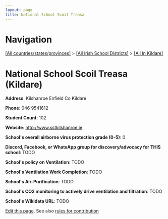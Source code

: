 ```yaml
---
layout: page
title: National School Scoil Treasa
---
```

# Navigation

[[All countries/states/provinces]](../../..) > [[All Irish School Districts]](../..) > [[All In Kildare]](..)

# National School Scoil Treasa (Kildare)

**Address**: Kilshanroe Enfield Co Kildare

**Phone**: 046 9541612

**Student Count**: 102

**Website**: <http://www.sstkilshanroe.ie>

**School's overall airborne virus protection grade (0-5)**: 0

**Discord, Facebook, or WhatsApp group for discovery/advocacy for THIS school**: TODO

**School's policy on Ventilation**: TODO

**School's Ventilation Work Completion**: TODO

**School's Air-Purification**: TODO

**School's CO2 monitoring to actively drive ventilation and filtration**: TODO

**School's Wikidata URL**: TODO


[Edit this page](https://github.com/ventilate-schools/Ireland/edit/main/./Kildare/National_School_Scoil_Treasa.md). See also [rules for contribution](../../../contribution-rules/)
